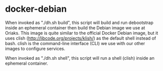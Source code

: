 # docker-debian

When invoked as "./dh.sh build", this script will build and run debootstrap inside an ephemeral container then build the Debian image we use at Oriaks. This image is quite similar to the official Docker Debian image, but it uses clish (http://libcode.org/projects/klish/) as the default shell instead of bash. clish is the command-line interface (CLI) we use with our other images to configure services.

When invoked as "./dh.sh shell", this script will run a shell (clish) inside an ephemeral container.
